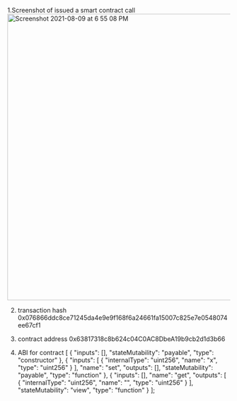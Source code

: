1.Screenshot of issued a smart contract call
<img width="649" alt="Screenshot 2021-08-09 at 6 55 08 PM" src="https://user-images.githubusercontent.com/88630449/128713484-12b1053a-bb27-46b7-9dce-2dabd2622764.png">

2. transaction hash
0x076866ddc8ce71245da4e9e9f168f6a24661fa15007c825e7e0548074ee67cf1

3. contract address
0x63817318c8b624c04C0AC8DbeA19b9cb2d1d3b66

4. ABI for contract
[
    {
      "inputs": [],
      "stateMutability": "payable",
      "type": "constructor"
    },
    {
      "inputs": [
        {
          "internalType": "uint256",
          "name": "x",
          "type": "uint256"
        }
      ],
      "name": "set",
      "outputs": [],
      "stateMutability": "payable",
      "type": "function"
    },
    {
      "inputs": [],
      "name": "get",
      "outputs": [
        {
          "internalType": "uint256",
          "name": "",
          "type": "uint256"
        }
      ],
      "stateMutability": "view",
      "type": "function"
    }
  ];
